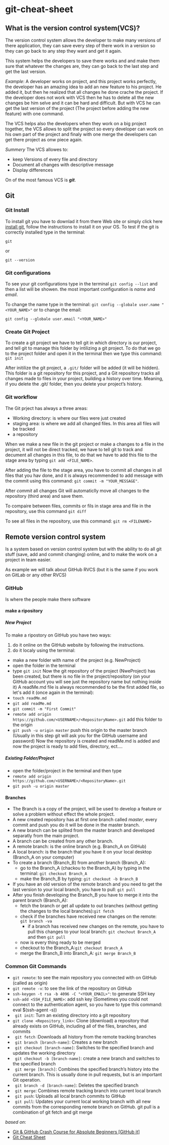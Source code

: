 # git-cheat-sheet

## What is the version control system(VCS)?
The version control system allows the developer to make many versions of there application, they can save every step of there work in a version so they can go back to any step they want and get it again.

This system helps the developers to save there works and and make them sure that whatever the changes are, they can go back to the last step and get the last version.

*Example*: A developer works on project, and this project works perfectly, the developer has an amazing idea to add an new feature to his project. He added it, but then he realized that all changes he done crache the project. If the developer does not work with VCS then he has to delete all the new changes be him selve and it can be hard and difficult. But with VCS he can get the last version of the project (The project before adding the new feature) with one command.

The VCS helps also the developers when they work on a big project together, the VCS allows to split the project so every developer can work on his own part of the project and finaly with one merge the developers can get there project as onw piece again.

*Summery* 
The VCS allowes to:
* keep Versions of every file and directory
* Document all changes with descriptive message
* Display differences

On of the most famous VCS is ***git***.

## Git
### Git Install
To install git you have to downlad it from there Web site or simply click here [install git](https://git-scm.com/downloads), follow the instructions to install it on your OS.
To test if the git is correctly installed type in the terminal:

```git```

or

```git --version```

### Git configurations
To see your git configurations type in the terminal ```git config --list``` and then a list will be showen. the most important configuration is *name* and *email*.

To change the name type in the terminal: ```git config --globale user.name "<YOUR_NAME>"``` or to change the email: 

```git config --globale user.email "<YOUR_NAME>"```

### Create Git Project
To create a git project we have to tell git in which directory is our project, and tell git to manage this folder by intilizing a git project.
To do that we go to the project folder and open it in the terminal then we type this command: ```git init```

After initilize the git project, a ```.git/``` folder will be added (it will be hidden). This folder is a git repository for this project, and a Git repository tracks all changes made to files in your project, building a history over time. Meaning, if you delete the .git/ folder, then you delete your project’s history.

### Git workflow
The Git prject has always a three areas: 
 * Working directory: is where our files were just created
 * staging area: is where we add all changed files. In this area all files will be tracked
 * a repository
 
When we make a new file in the git project or make a changes to a file in the project, it will not be direct tracked, we have to tell git to track and decument all changes in this file, to do that we have to add this file to the stage area by typing ```git add <FILE_NAME>```.

After adding the file to the stage area, you have to commit all changes in all files that you hav done, and it is always recommended to add message with the commit using this command: ```git commit -m "YOUR_MESSAGE"```.

After *commit* all changes Git will automaticlly move all changes to the repository (third area) and save them.

To compaire between files, commits or fils in stage area and file in the repository, use this command ```git diff``` 

To see all files in the repository, use this command: ```git rm <FILENAME>```


 ## Remote version control system
Is a system based on version control system but with the ability to do all git stuff (save, add and commit changing) online, and to make the work on a project in team easier.

As example we will talk about GitHub RVCS (but it is the same if you work on GitLab or any other RVCS)

### GitHub
Is where the people make there software 
#### make a ripository
##### New Project
To make a ripostory on GitHub you have two ways:
 1. do it online on the GitHub website by following the instructions.
 2. do it localy using the terminal:
  * make a new folder with name of the project (e.g. NewProject)
  * open the folder in the terminal
  * type ```git init```
  Now the git repository of the project (NweProject) has been created, but there is no file in the project/repository (on your GitHub account you will see just the repository name but nothing inside it) A readMe.md file is always recommended to be the first added file, so let's add it (once again in the terminal):
  * ```touch readMe.md```
  * ```git add readMe.md```
  * ```git commit -m "First Commit"```
  * ```remote add origin https://github.com/<USERNAME>/<RepositoryName>.git``` add this folder to the origin
  * ```git push -u origin master``` push this origin to the master branch (Usually in this step git will ask you for the GitHub username and password)
  Now the repository is created and readMe.md is added and now the project is ready to add files, directory, ect....
   
  
##### Existing Folder/Project
* open the folder/project in the terminal and then type
*  ```remote add origin https://github.com/<USERNAME>/<RepositoryName>.git```
* ```git push -u origin master```
  

#### Branches
* The Branch is a copy of the project, will be used to develop a feature  or solve a problem without effect the whole project. 
* A new created repository has at first one branch called *master*, every commit and push you do it will be done in the master branch.
* A new branch can be splited from the master branch and developed separatly from the main project.
* A branch can be created from any other branch.
* A remote branch: is the online branch (e.g. Branch_A on GitHub)
* A local branch: is the branch that you have it on your local desktop (Branch_A on your computer)
* To create a branch (Branch_B) from another branch (Branch_A):
  * go to the Branch_A (chackou to the Branch_A) by typing in the terminal: ```git checkout Branch_A```
  * make the Branch_B by typing: ```git checkout -b Branch_B```
* If you have an old version of the remote branch and you need to get the last version to your local branch, you have to pull: ```git pull```
* After you finish developing the Branch_B you have to merge it into the parent branch (Branch_A):
  * fetch the branch or get all update to out branches (without getting the changes to the local branches):```git fetch```
  * check if the branches have received new changes on the remote: ```git branch -va```
    * if a branch has received new changes on the remote, you have to pull this changes to your local branch: ```git chechout Branch_A``` and then ```git pull```
  * now is every thing ready to be merged
  * checkout to the Branch_A:```git checkout Branch_A```
  * merge the Branch_B into Branch_A: ```git merge Branch_B```
  
 

  
### Common Git Commands
* ```git remote```: to see the main repository you connected with on GitHub (called as origin)
* ```git remote -v```: to see the link of the repository on GitHub
* ```ssh-keygen -t rsa -b 4096 -C "<YOUR_EMAIL>"```: to generate SSH key
* ```ssh-add <SSH_FILE_NAME>```: add ssh key (Sometimes you could not connect to the authentication agent, so you have to type this command: eval $(ssh-agent -s))
* ``` git init```: Turn an existing directory into a git repository
* ```git clone <Repository_link>```: Clone (download) a repository that already exists on GitHub, including all of the files, branches, and commits
* ``` git fetch``` :Downloads all history from the remote tracking branches
* ``` git branch [branch-name]```: Creates a new branch
* ``` git checkout [branch-name]```: Switches to the specified branch and updates the working directory
* ``` git checkout -b [branch-name]```: create a new branch and switches to the specified branch
* ``` git merge [branch]```: Combines the specified branch’s history into the current branch. This is usually done in pull requests, but is an important Git operation.
* ``` git branch -d [branch-name]```: Deletes the specified branch
* ``` git merge```: Combines remote tracking branch into current local branch
* ``` git push```: Uploads all local branch commits to GitHub
* ``` git pull```: Updates your current local working branch with all new commits from the corresponding remote branch on GitHub. git pull is a combination of git fetch and git merge 





*based on*: 
* [Git & GitHub Crash Course for Absolute Beginners [GitHub it]](https://www.udemy.com/course/git-and-github-crash-course/)
* [Git Cheat Sheet](https://github.github.com/training-kit/downloads/github-git-cheat-sheet.pdf)
